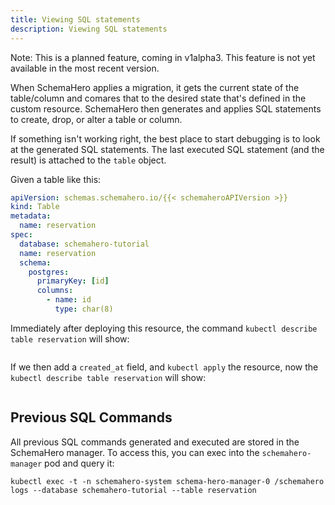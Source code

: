```yaml
---
title: Viewing SQL statements
description: Viewing SQL statements
---
```


Note: This is a planned feature, coming in v1alpha3. This feature is not yet available in the most recent version.

When SchemaHero applies a migration, it gets the current state of the table/column and comares that to the desired state that's defined in the custom resource. SchemaHero then generates and applies SQL statements to create, drop, or alter a table or column.

If something isn't working right, the best place to start debugging is to look at the generated SQL statements. The last executed SQL statement (and the result) is attached to the `table` object.

Given a table like this:

```yaml
apiVersion: schemas.schemahero.io/{{< schemaheroAPIVersion >}}
kind: Table
metadata:
  name: reservation
spec:
  database: schemahero-tutorial
  name: reservation
  schema:
    postgres:
      primaryKey: [id]
      columns:
        - name: id
          type: char(8)
```

Immediately after deploying this resource, the command `kubectl describe table reservation` will show:

```

```


If we then add a `created_at` field, and `kubectl apply` the resource, now the `kubectl describe table reservation` will show:

```

```

## Previous SQL Commands

All previous SQL commands generated and executed are stored in the SchemaHero manager. To access this, you can exec into the `schemahero-manager` pod and query it:

```
kubectl exec -t -n schemahero-system schema-hero-manager-0 /schemahero logs --database schemahero-tutorial --table reservation
```
